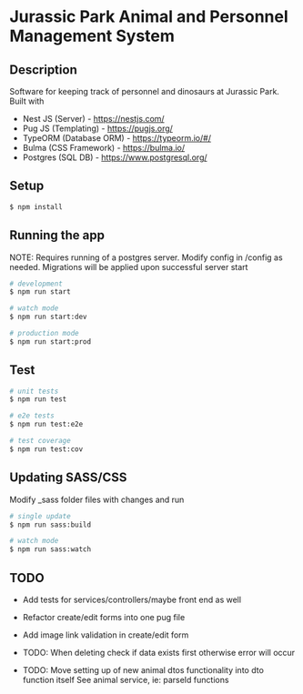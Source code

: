# Jurassic Park Animal and Personnel Management System

## Description

Software for keeping track of personnel and dinosaurs at Jurassic Park.\
Built with
* Nest JS (Server) - https://nestjs.com/
* Pug JS (Templating) - https://pugjs.org/
* TypeORM (Database ORM) - https://typeorm.io/#/
* Bulma (CSS Framework) - https://bulma.io/
* Postgres (SQL DB) - https://www.postgresql.org/

## Setup

```bash
$ npm install
```

## Running the app
NOTE: Requires running of a postgres server.  Modify config in /config as needed. Migrations will be applied upon successful server start

```bash
# development
$ npm run start

# watch mode
$ npm run start:dev

# production mode
$ npm run start:prod
```

## Test

```bash
# unit tests
$ npm run test

# e2e tests
$ npm run test:e2e

# test coverage
$ npm run test:cov
```

## Updating SASS/CSS
Modify _sass folder files with changes and run
```bash
# single update
$ npm run sass:build

# watch mode
$ npm run sass:watch
```

## TODO
- Add tests for services/controllers/maybe front end as well

- Refactor create/edit forms into one pug file

- Add image link validation in create/edit form

- TODO: When deleting check if data exists first otherwise error will occur

- TODO: Move setting up of new animal dtos functionality into dto function itself
          See animal service, ie: parseId functions